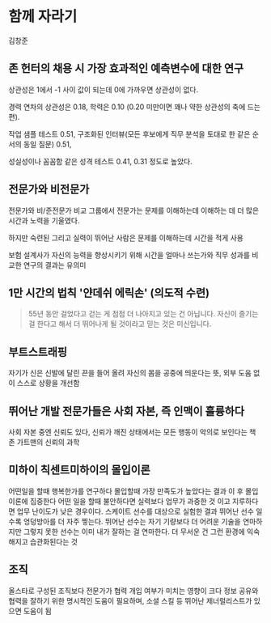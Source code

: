 # 함께 자라기
김창준 

## 존 헌터의 채용 시 가장 효과적인 예측변수에 대한 연구
상관성은 1에서 -1 사이 값이 되는데 0에 가까우면 상관성이 없다. 

경력 연차의 상관성은 0.18, 학력은 0.10 (0.20 미만이면 꽤나 약한 상관성의 축에 드는 편). 

작업 샘플 테스트 0.51, 구조화된 인터뷰(모든 후보에게 직무 분석을 토대로 한 같은 순서의 동일 질문) 0.51, 

성실성이나 꼼꼼함 같은 성격 테스트 0.41, 0.31 정도로 높았다.

## 전문가와 비전문가
전문가와 비/준전문가 비교 그룹에서 전문가는 문제를 이해하는데 이해하는 데 더 많은 시간과 노력을 기울였다.

하지만 숙련된 그리고 실력이 뛰어난 사람은 문제를 이해하는데 시간을 적게 사용

보험 설계사가 자신의 능력을 향상시키기 위해 시간을 얼마나 쓰는가와 직무 성과를 비교한 연구의 결과는 유의미


## 1만 시간의 법칙 '얀데쉬 에릭손' (의도적 수련)
> 55년 동안 걸었다고 걷는 게 점점 더 나아지고 있는 건 아닙니다. 자신이 즐기는 걸 한다고 해서 더 뛰어나게 될 것이라고 믿는 것은 미신입니다.

## 부트스트래핑
자기가 신은 신발에 달린 끈을 들어 올려 자신의 몸을 공중에 띄운다는 뜻, 외부 도움 없이 스스로 상황을 개선함

## 뛰어난 개발 전문가들은 사회 자본, 즉 인맥이 훌륭하다
사회 자본 중엔 신뢰도 있다, 신뢰가 깨진 상태에서는 모든 행동이 악의로 보인다는 책 존 가트맨의 신뢰의 과학

## 미하이 칙센트미하이의 몰입이론
어떤일을 할때 행복한가를 연구하다 몰입할때 가장 만족도가 높았다는 결과 이 후 몰입이론에 집중한다
어떤 일을 할때 불안하다면 실력보다 업무가 과중한 것 이고 지루하다면 업무 난이도가 낮은 경우이다. 스케이트 선수를 대상으로 실험한 결과 뛰어난 선수 일 수록 엉덩방아를 더 자주 찧는다. 뛰어난 선수는 자기 기량보다 더 어려운 기술을 연마하지만 그렇지 못한 선수는 이미 내가 잘하는 걸 연마한다. 더 무서운 건 그런 환경에 익숙해지고 습관화된다는 것

## 조직
올스타로 구성된 조직보다 전문가가 협력 개입 여부가 미치는 영향이 크다
정보 공유와 협력을 잘하기 위한 명시적인 도움이 필요하며, 소셜 스킬 등 뛰어난 제너럴리스트가 있으면 도움이 됨
